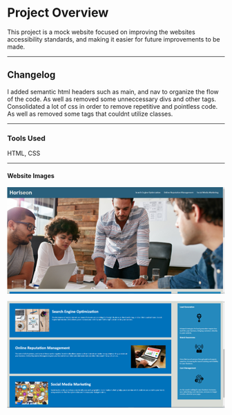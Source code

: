 
# Project Overview

This project is a mock website focused on improving the websites accessibility standards, and making it easier for future improvements to be made.

---

## Changelog

I added semantic html headers such as main, and nav to organize the flow of the code. As well as removed some unneccessary divs and other tags.  Consolidated a lot of css in order to remove repetitive and pointless code. As well as removed some tags that couldnt utilize classes.

---

### Tools Used
HTML, CSS

---

#### Website Images

![First Image](img1.png)

![Second Image](img2.png)